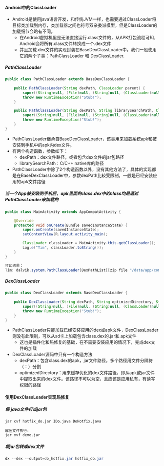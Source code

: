 #### Android中的ClassLoader

- Android是使用java语言开发，和传统JVM一样，也需要通过ClassLoader将目标类加载到内存，类加载器之间也符号双亲委派模型，但是ClassLoader的加载细节会略有不同。
  - 在Android虚拟机里是无法直接运行.class文件的，从APK打包流程可知，Android会将所有.class文件转换成一个.dex文件
  - 并且加载.dex文件的实现封装在BaseDexClassLoader中，我们一般使用它的两个子类：PathClassLoader 和 DexClassLoader.

##### PathClassLoader

~~~java
public class PathClassLoader extends BaseDexClassLoader {
    
    public PathClassLoader(String dexPath, ClassLoader parent) {
        super((String)null, (File)null, (String)null, (ClassLoader)null);
        throw new RuntimeException("Stub!");
    }

    public PathClassLoader(String dexPath, String librarySearchPath, ClassLoader parent) {
        super((String)null, (File)null, (String)null, (ClassLoader)null);
        throw new RuntimeException("Stub!");
    }
}
~~~

- PathClassLoader继承自BaseDexClassLoader，该类用来加载系统apk和被安装到手机中的apk内dex文件。
- 有两个构造函数，参数如下：
  - dexPath：dex文件路径，或者包含dex文件的jar包路径
  - librarySearchPath：C/C++ native库的路径
- PathClassLoader中除了2个构造函数以外，没有其他方法了，具体的实现都是在BaseDexClassLoader中，参数dexPath比较受限制，一般是已经安装应用的apk文件路径

##### 当一个App被安装到手机后，apk里面的class.dex中的class均是通过PathClassLoader来加载的

~~~java
public class MainActivity extends AppCompatActivity {

    @Override
    protected void onCreate(Bundle savedInstanceState) {
        super.onCreate(savedInstanceState);
        setContentView(R.layout.activity_main);

        ClassLoader classLoader = MainActivity.this.getClassLoader();
        Log.e("Tim", classLoader.toString());
    }
}

打印结果：
Tim: dalvik.system.PathClassLoader[DexPathList[[zip file "/data/app/com.timmy.ks_tree-XOfzVGpC4mc-XEMEGlxDsA==/base.apk"],nativeLibraryDirectories=[/data/app/com.timmy.ks_tree-XOfzVGpC4mc-XEMEGlxDsA==/lib/arm64, /system/lib64, /system/product/lib64]]]
~~~

##### DexClassLoader

~~~java
public class DexClassLoader extends BaseDexClassLoader {
    
    public DexClassLoader(String dexPath, String optimizedDirectory, String librarySearchPath, ClassLoader parent) {
        super((String)null, (File)null, (String)null, (ClassLoader)null);
        throw new RuntimeException("Stub!");
    }
}
~~~

- PathClassLoader只能加载已经安装应用的dex或apk文件，DexClassLoader则没有此限制，可以从sd卡上加载包含class.dex的.jar和.apk文件
  - 这也是插件化和热修复的基础，在不需要安装应用的情况下，完成dex文件的加载
- DexClassLoader源码中只有一个构造方法
  - dexPath：包含class.dex的apk，jar文件路径，多个路径用文件分隔符（：）分割
  - optimizedDirectory：用来缓存优化的dex文件路径，即从apk或jar文件中提取出来的dex文件。该路径不可以为空，且应该是应用私有，有读写权限的路径

#### 使用DexClassLoader实现热修复







##### 将.java文件打成jar包

~~~
jar cvf hotfix_do.jar IDo.java DoHotfix.java

解压文件执行:
jar xvf demo.jar
~~~



##### 将jar包转成dex文件

~~~java
dx --dex --output=do_hotfix.jar hotfix_do.jar
~~~











